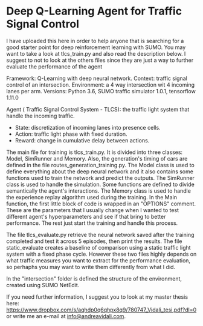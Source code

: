 # Deep Q-Learning Agent for Traffic Signal Control

I have uploaded this here in order to help anyone that is searching for a good starter point for deep reinforcement learning with SUMO. You may want to take a look at tlcs_train.py and also read the description below. I suggest to not to look at the others files since they are just a way to further evaluate the performance of the agent

Framework: Q-Learning with deep neural network.
Context: traffic signal control of an intersection.
Environment: a 4 way intersection wit 4 incoming lanes per arm.
Versions: Python 3.6, SUMO traffic simulator 1.0.1, tensorflow 1.11.0

Agent ( Traffic Signal Control System - TLCS): the traffic light system that handle the incoming traffic.
- State: discretization of incoming lanes into presence cells.
- Action: traffic light phase with fixed duration.
- Reward: change in cumulative delay between actions.

The main file for training is tlcs_train.py. It is divided into three classes: Model, SimRunner and Memory. Also, the generation's timing of cars are defined in the file routes_generation_training.py.
The Model class is used to define everything about the deep neural network and it also contains some functions used to train the network and predict the outputs.
The SimRunner class is used to handle the simulation. Some functions are defined to divide semantically the agent's interactions.
The Memory class is used to handle the experience replay algorithm used during the training.
In the Main function, the first little block of code is wrapped in an "OPTIONS" comment. These are the parameters that I usually change when I wanted to test different agent's hyperparameters and see if that bring to better performance. The rest just start the training and handle this process.

The file tlcs_evaluate.py retrieve the neural network saved after the training completed and test it across 5 episodes, then print the results. The file static_evaluate creates a baseline of comparison using a static traffic light system with a fixed phase cycle. However these two files highly depends on what traffic measures you want to extract for the performance evaluation, so perhaphs you may want to write them differently from what I did.

In the "intersection" folder is defined the structure of the environment, created using SUMO NetEdit.

If you need further information, I suggest you to look at my master thesis here: https://www.dropbox.com/s/aqhdp0q6qhpx8q9/780747_Vidali_tesi.pdf?dl=0 or write me an e-mail at info@andreavidali.com.
